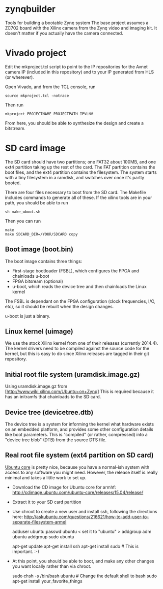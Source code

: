 # zynqbuilder
Tools for building a bootable Zynq system
The base project assumes a ZC702 board with the Xilinx camera from the Zynq video and imaging kit.  It doesn't matter if you actually have the camera connected.

# Vivado project

Edit the mkproject.tcl script to point to the IP repositories for the Avnet camera IP (included in this repository) and to your IP generated from HLS (or wherever).

Open Vivado, and from the TCL console, run

    source mkproject.tcl -notrace

Then run

    mkproject PROJECTNAME PROJECTPATH IPVLNV

From here, you should be able to synthesize the design and create a bitstream.

# SD card image
The SD card should have two partitions; one FAT32 about 100MB, and one ext4 partition taking up the rest of the card.  The FAT partition contains the boot files, and the ext4 partition contains the filesystem.  The system starts with a tiny filesystem in a ramdisk, and switches over once it's partly booted.

There are four files necessary to boot from the SD card.  The Makefile includes commands to generate all of these.  If the xilinx tools are in your path, you should be able to run

    sh make_uboot.sh

Then you can run

    make
    make SDCARD_DIR=/YOUR/SDCARD copy

## Boot image (boot.bin)
The boot image contains three things:
- First-stage bootloader (FSBL), which configures the FPGA and chainloads u-boot
- FPGA bitsream (optional)
- u-boot, which reads the device tree and then chainloads the Linux kernel

The FSBL is dependant on the FPGA configuration (clock frequencies, I/O, etc), so it should be rebuilt when the design changes.

u-boot is just a binary.

## Linux kernel (uimage)
We use the stock Xilinx kernel from one of their releases (currently 2014.4).
The kernel drivers need to be compiled against the source code for the kernel, but this is easy to do since Xilinx releases are tagged in their git repository.

## Initial root file system (uramdisk.image.gz)
Using uramdisk.image.gz from [http://www.wiki.xilinx.com/Ubuntu+on+Zynq]
This is required because it has an initramfs that chainloads to the SD card.

## Device tree (devicetree.dtb)
The device tree is a system for informing the kernel what hardware exists on an embedded platform, and provides some other configuration details like boot parameters.
This is "compiled" (or rather, compressed) into a "device tree blob" (DTB) from the source DTS file.

## Real root file system (ext4 partition on SD card)
[Ubuntu core](https://wiki.ubuntu.com/Core) is pretty nice, because you have a normal-ish system with access to any software you might need.  However, the release itself is really minimal and takes a little work to set up.

- Download the CD image for Ubuntu core for armhf: http://cdimage.ubuntu.com/ubuntu-core/releases/15.04/release/
- Extract it to your SD card partition
- Use chroot to create a new user and install ssh, following the directions here: http://askubuntu.com/questions/216621/how-to-add-user-to-separate-filesystem-armel

    adduser ubuntu
    passwd ubuntu < set it to "ubuntu" >
    addgroup adm ubuntu
    addgroup sudo ubuntu
    
    apt-get update
    apt-get install ssh
    apt-get install sudo # This is important. :-)

- At this point, you should be able to boot, and make any other changes you want locally rather than via chroot.

    sudo chsh -s /bin/bash ubuntu # Change the default shell to bash
    sudo apt-get install your_favorite_things

